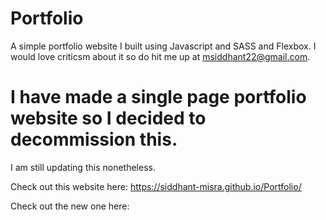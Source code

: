 # Portfolio
A simple portfolio website I built using Javascript and SASS and Flexbox. I would love criticsm about it so do hit me up at msiddhant22@gmail.com.

# I have made a single page portfolio website so I decided to decommission this. 
I am still updating this nonetheless.

Check out this website here: https://siddhant-misra.github.io/Portfolio/ 

Check out the new one here: 
